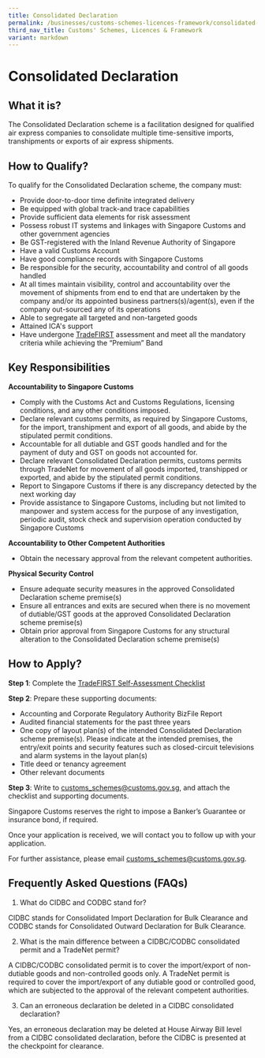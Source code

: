 ```yaml
---
title: Consolidated Declaration
permalink: /businesses/customs-schemes-licences-framework/consolidated-declaration/
third_nav_title: Customs' Schemes, Licences & Framework
variant: markdown
---
```

# Consolidated Declaration

## What it is?

The Consolidated Declaration scheme is a facilitation designed for qualified air express companies to consolidate multiple time-sensitive imports, transhipments or exports of air express shipments.

## How to Qualify?

To qualify for the Consolidated Declaration scheme, the company must:

-   Provide door-to-door time definite integrated delivery
-   Be equipped with global track-and trace capabilities
-   Provide sufficient data elements for risk assessment
-   Possess robust IT systems and linkages with Singapore Customs and other government agencies
-   Be GST-registered with the Inland Revenue Authority of Singapore
-   Have a valid Customs Account
-   Have good compliance records with Singapore Customs
-   Be responsible for the security, accountability and control of all goods handled
-   At all times maintain visibility, control and accountability over the movement of shipments from end to end that are undertaken by the company and/or its appointed business partners(s)/agent(s), even if the company out-sourced any of its operations
-   Able to segregate all targeted and non-targeted goods
-   Attained ICA's support
-   Have undergone  [TradeFIRST](https://www.customs.gov.sg/businesses/customs-schemes-licences-framework/trade-first/) assessment and meet all the mandatory criteria while achieving the “Premium” Band 


## Key Responsibilities

**Accountability to Singapore Customs**

*   Comply with the Customs Act and Customs Regulations, licensing conditions, and any other conditions imposed.
*   Declare relevant customs permits, as required by Singapore Customs, for the import, transhipment and export of all goods, and abide by the stipulated permit conditions.
*   Accountable for all dutiable and GST goods handled and for the payment of duty and GST on goods not accounted for.
*   Declare relevant Consolidated Declaration permits, customs permits through TradeNet for movement of all goods imported, transhipped or exported, and abide by the stipulated permit conditions.
*   Report to Singapore Customs if there is any discrepancy detected by the next working day
*   Provide assistance to Singapore Customs, including but not limited to manpower and system access for the purpose of any investigation, periodic audit, stock check and supervision operation conducted by Singapore Customs

**Accountability to Other Competent Authorities**

*   Obtain the necessary approval from the relevant competent authorities.

**Physical Security Control**

*   Ensure adequate security measures in the approved Consolidated Declaration scheme premise(s)
*   Ensure all entrances and exits are secured when there is no movement of dutiable/GST goods at the approved Consolidated Declaration scheme premise(s)
*   Obtain prior approval from Singapore Customs for any structural alteration to the Consolidated Declaration scheme premise(s)

## How to Apply?

**Step 1**: Complete the [TradeFIRST Self-Assessment Checklist](https://go.gov.sg/tradefirstchecklist)

**Step 2**: Prepare these supporting documents:

*   Accounting and Corporate Regulatory Authority BizFile Report
*   Audited financial statements for the past three years
*   One copy of layout plan(s) of the intended Consolidated Declaration scheme premise(s). Please indicate at the intended premises, the entry/exit points and security features such as closed-circuit televisions and alarm systems in the layout plan(s)
*   Title deed or tenancy agreement
*   Other relevant documents

**Step 3**: Write to [customs\_schemes@customs.gov.sg](mailto:customs_schemes@customs.gov.sg), and attach the checklist and supporting documents.

Singapore Customs reserves the right to impose a Banker’s Guarantee or insurance bond, if required.

Once your application is received, we will contact you to follow up with your application.

For further assistance, please email [customs\_schemes@customs.gov.sg](mailto:customs_schemes@customs.gov.sg).

## Frequently Asked Questions (FAQs)

1) What do CIDBC and CODBC stand for?

CIDBC stands for Consolidated Import Declaration for Bulk Clearance and CODBC stands for Consolidated Outward Declaration for Bulk Clearance.

2) What is the main difference between a CIDBC/CODBC consolidated permit and a TradeNet permit?

A CIDBC/CODBC consolidated permit is to cover the import/export of non-dutiable goods and non-controlled goods only. A TradeNet permit is required to cover the import/export of any dutiable good or controlled good, which are subjected to the approval of the relevant competent authorities.

3) Can an erroneous declaration be deleted in a CIDBC consolidated declaration?

Yes, an erroneous declaration may be deleted at House Airway Bill level from a CIDBC consolidated declaration, before the CIDBC is presented at the checkpoint for clearance.